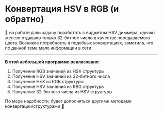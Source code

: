 # Конвертация HSV в RGB (и обратно)

:thought_balloon: на работе дали задачу поработать с виджетом HSV диммера, однако железо отдавало только 32-битное число в качестве передаваемого цвета. Возникла потребность в подобных конвертациях, заметила, что по данной теме мало информации в сети.

____

**В этой небольшой программе реализовано:**

1. Получение RGB значений из HSV структуры
2. Получение HSV значений из 32-битного числа
3. Получение HEX из RGB структуры
4. Получение HSV значений из RBG структуры
5. Получение 32-битного числа из HSV структуры
   
   

По мере надобности, будет дополняться другими методами конвертации/структурами :eyes:






